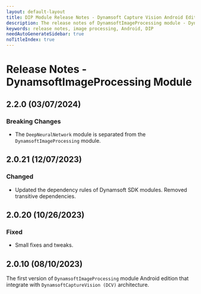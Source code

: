 ```yaml
---
layout: default-layout
title: DIP Module Release Notes - Dynamsoft Capture Vision Android Edition
description: The release notes of DynamsoftImageProcessing module - Dynamsoft Capture Vision Android Edition.
keywords: release notes, image processing, Android, DIP
needAutoGenerateSidebar: true
noTitleIndex: true
---
```


# Release Notes - DynamsoftImageProcessing Module

## 2.2.0 (03/07/2024)

### Breaking Changes

- The `DeepNeuralNetwork` module is separated from the `DynamsoftImageProcessing` module.

## 2.0.21 (12/07/2023)

### Changed

- Updated the dependency rules of Dynamsoft SDK modules. Removed transitive dependencies.

## 2.0.20 (10/26/2023)

### Fixed

- Small fixes and tweaks.

## 2.0.10 (08/10/2023)

The first version of `DynamsoftImageProcessing` module Android edition that integrate with `DynamsoftCaptureVision (DCV)` architecture.
